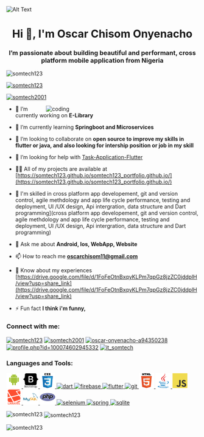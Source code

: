 ![Alt Text](https://1.bp.blogspot.com/-7A4WynwLsMw/XbBpCXG8fHI/AAAAAAAAMt4/uOa1bpLskYgrwGbllhSu2SDj_Mig8SXJQCLcBGAsYHQ/s1600/2000_600px.gif)
<h1 align="center">Hi 👋, I'm Oscar Chisom Onyenacho</h1>
<h3 align="center">I’m passionate about building beautiful and performant, cross platform mobile application from Nigeria</h3>



<p align="left"> <img src="https://komarev.com/ghpvc/?username=somtech123&label=Profile%20views&color=0e75b6&style=flat" alt="somtech123" /> </p>

<p align="left"> <a href="https://github.com/ryo-ma/github-profile-trophy"><img src="https://github-profile-trophy.vercel.app/?username=somtech123" alt="somtech123" /></a> </p>

<p align="left"> <a href="https://twitter.com/somtech2001" target="blank"><img src="https://img.shields.io/twitter/follow/somtech2001?logo=twitter&style=for-the-badge" alt="somtech2001" /></a> </p>
<img align ="right" src="https://cdn.dribbble.com/users/1162077/screenshots/3848914/programmer.gif" alt="coding" width ="400" />

- 🔭 I’m currently working on **E-Library**

- 🌱 I’m currently learning **Springboot and Microservices**

- 👯 I’m looking to collaborate on **open source to improve my skills in flutter or java, and also looking for intership position or job in my skill**

- 🤝 I’m looking for help with [Task-Application-Flutter](https://github.com/somtech123/Task-Application-Flutter)

- 👨‍💻 All of my projects are available at [https://somtech123.github.io/somtech123_portfolio.github.io/](https://somtech123.github.io/somtech123_portfolio.github.io/)

- 📝 I'm skilled in cross platform app developement, git and version control, agile methdology and app life cycle performance, testing and deployment, UI /UX design, Api intergration, data structure and Dart programming](cross platform app developement, git and version control, agile methdology and app life cycle performance, testing and deployment, UI /UX design, Api intergration, data structure and Dart programming)

- 💬 Ask me about **Android, Ios, WebApp, Website**

- 📫 How to reach me **oscarchisom11@gmail.com**

- 📄 Know about my experiences [https://drive.google.com/file/d/1FoFeOtnBxqyKLPm7qpGz8jzZC0jddplH/view?usp=share_link](https://drive.google.com/file/d/1FoFeOtnBxqyKLPm7qpGz8jzZC0jddplH/view?usp=share_link)

- ⚡ Fun fact **I think i'm funny,**

<h3 align="left">Connect with me:</h3>
<p align="left">
<a href="https://codepen.io/somtech123" target="blank"><img align="center" src="https://raw.githubusercontent.com/rahuldkjain/github-profile-readme-generator/master/src/images/icons/Social/codepen.svg" alt="somtech123" height="30" width="40" /></a>
<a href="https://twitter.com/somtech2001" target="blank"><img align="center" src="https://raw.githubusercontent.com/rahuldkjain/github-profile-readme-generator/master/src/images/icons/Social/twitter.svg" alt="somtech2001" height="30" width="40" /></a>
<a href="https://linkedin.com/in/oscar-onyenacho-a94350238" target="blank"><img align="center" src="https://raw.githubusercontent.com/rahuldkjain/github-profile-readme-generator/master/src/images/icons/Social/linked-in-alt.svg" alt="oscar-onyenacho-a94350238" height="30" width="40" /></a>
<a href="https://fb.com/profile.php?id=100074602945332" target="blank"><img align="center" src="https://raw.githubusercontent.com/rahuldkjain/github-profile-readme-generator/master/src/images/icons/Social/facebook.svg" alt="profile.php?id=100074602945332" height="30" width="40" /></a>
<a href="https://instagram.com/it_somtech" target="blank"><img align="center" src="https://raw.githubusercontent.com/rahuldkjain/github-profile-readme-generator/master/src/images/icons/Social/instagram.svg" alt="it_somtech" height="30" width="40" /></a>
</p>

<h3 align="left">Languages and Tools:</h3>
<p align="left"> <a href="https://developer.android.com" target="_blank" rel="noreferrer"> <img src="https://raw.githubusercontent.com/devicons/devicon/master/icons/android/android-original-wordmark.svg" alt="android" width="40" height="40"/> </a> <a href="https://getbootstrap.com" target="_blank" rel="noreferrer"> <img src="https://raw.githubusercontent.com/devicons/devicon/master/icons/bootstrap/bootstrap-plain-wordmark.svg" alt="bootstrap" width="40" height="40"/> </a> <a href="https://www.w3schools.com/css/" target="_blank" rel="noreferrer"> <img src="https://raw.githubusercontent.com/devicons/devicon/master/icons/css3/css3-original-wordmark.svg" alt="css3" width="40" height="40"/> </a> <a href="https://dart.dev" target="_blank" rel="noreferrer"> <img src="https://www.vectorlogo.zone/logos/dartlang/dartlang-icon.svg" alt="dart" width="40" height="40"/> </a> <a href="https://firebase.google.com/" target="_blank" rel="noreferrer"> <img src="https://www.vectorlogo.zone/logos/firebase/firebase-icon.svg" alt="firebase" width="40" height="40"/> </a> <a href="https://flutter.dev" target="_blank" rel="noreferrer"> <img src="https://www.vectorlogo.zone/logos/flutterio/flutterio-icon.svg" alt="flutter" width="40" height="40"/> </a> <a href="https://git-scm.com/" target="_blank" rel="noreferrer"> <img src="https://www.vectorlogo.zone/logos/git-scm/git-scm-icon.svg" alt="git" width="40" height="40"/> </a> <a href="https://www.w3.org/html/" target="_blank" rel="noreferrer"> <img src="https://raw.githubusercontent.com/devicons/devicon/master/icons/html5/html5-original-wordmark.svg" alt="html5" width="40" height="40"/> </a> <a href="https://www.java.com" target="_blank" rel="noreferrer"> <img src="https://raw.githubusercontent.com/devicons/devicon/master/icons/java/java-original.svg" alt="java" width="40" height="40"/> </a> <a href="https://developer.mozilla.org/en-US/docs/Web/JavaScript" target="_blank" rel="noreferrer"> <img src="https://raw.githubusercontent.com/devicons/devicon/master/icons/javascript/javascript-original.svg" alt="javascript" width="40" height="40"/> </a> <a href="https://laravel.com/" target="_blank" rel="noreferrer"> <img src="https://raw.githubusercontent.com/devicons/devicon/master/icons/laravel/laravel-plain-wordmark.svg" alt="laravel" width="40" height="40"/> </a> <a href="https://www.mysql.com/" target="_blank" rel="noreferrer"> <img src="https://raw.githubusercontent.com/devicons/devicon/master/icons/mysql/mysql-original-wordmark.svg" alt="mysql" width="40" height="40"/> </a> <a href="https://www.php.net" target="_blank" rel="noreferrer"> <img src="https://raw.githubusercontent.com/devicons/devicon/master/icons/php/php-original.svg" alt="php" width="40" height="40"/> </a> <a href="https://www.selenium.dev" target="_blank" rel="noreferrer"> <img src="https://raw.githubusercontent.com/detain/svg-logos/780f25886640cef088af994181646db2f6b1a3f8/svg/selenium-logo.svg" alt="selenium" width="40" height="40"/> </a> <a href="https://spring.io/" target="_blank" rel="noreferrer"> <img src="https://www.vectorlogo.zone/logos/springio/springio-icon.svg" alt="spring" width="40" height="40"/> </a> <a href="https://www.sqlite.org/" target="_blank" rel="noreferrer"> <img src="https://www.vectorlogo.zone/logos/sqlite/sqlite-icon.svg" alt="sqlite" width="40" height="40"/> </a> </p>

<p><img align="left" src="https://github-readme-stats.vercel.app/api/top-langs?username=somtech123&show_icons=true&locale=en&layout=compact" alt="somtech123" /></p>

<p>&nbsp;<img align="center" src="https://github-readme-stats.vercel.app/api?username=somtech123&show_icons=true&locale=en" alt="somtech123" /></p>

<p><img align="center" src="https://github-readme-streak-stats.herokuapp.com/?user=somtech123&" alt="somtech123" /></p>
